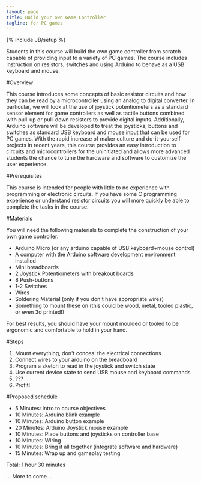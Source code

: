 ```yaml
---
layout: page
title: Build your own Game Controller
tagline: for PC games
---
```

{% include JB/setup %}

Students in this course will build the own game controller from
scratch capable of providing input to a variety of PC games. The
course includes instruction on resistors, switches and using Arduino
to behave as a USB keyboard and mouse.

#Overview

This course introduces some concepts of basic resistor circuits and
how they can be read by a microcontroller using an analog to digital
converter. 
In particular, we will look at the use of joystick potentiometers as a
standard sensor element for game controllers as well as tactile
buttons combined with pull-up or pull-down resistors to provide
digital inputs.
Additionally, Arduino software will be developed to treat the
joysticks, buttons and switches as standard USB keyboard and mouse
input that can be used for PC games.
With the rapid increase of maker culture and do-it-yourself projects
in recent years, this course provides an easy introduction to circuits
and microcontrollers for the uninitiated and allows more advanced
students the chance to tune the hardware and software to customize the
user experience.

#Prerequisites

This course is intended for people with little to no experience with
programming or electronic circuits.
If you have some C programming experience or understand resistor
circuits you will more quickly be able to complete the tasks in the
course.

#Materials

You will need the following materials to complete the construction of
your own game controller.

* Arduino Micro (or any arduino capable of USB keyboard+mouse control)
* A computer with the Arduino software development environment installed
* Mini breadboards
* 2 Joystick Potentiometers with breakout boards
* 8 Push-buttons
* 1-2 Switches
* Wires
* Soldering Material (only if you don't have appropriate wires)
* Something to mount these on (this could be wood, metal, tooled plastic, or even 3d printed!)

For best results, you should have your mount moulded or tooled to be
ergonomic and comfortable to hold in your hand.

#Steps

1. Mount everything, don't conceal the electrical connections
2. Connect wires to your arduino on the breadboard
3. Program a sketch to read in the joystick and switch state
4. Use current device state to send USB mouse and keyboard commands
5. ???
6. Profit!

#Proposed schedule

* 5 Minutes: Intro to course objectives
* 10 Minutes: Arduino blink example
* 10 Minutes: Arduino button example
* 20 Minutes: Arduino Joystick mouse example
* 10 Minutes: Place buttons and joysticks on controller base
* 10 Minutes: Wiring
* 10 Minutes: Bring it all together (integrate software and hardware)
* 15 Minutes: Wrap up and gameplay testing

Total: 1 hour 30 minutes

... More to come ...
